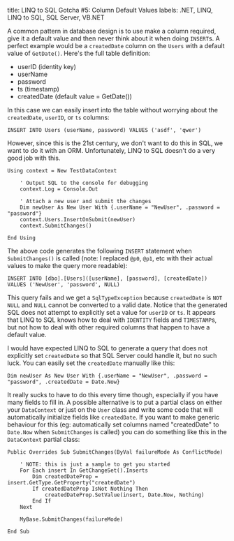title: LINQ to SQL Gotcha #5: Column Default Values
labels: .NET, LINQ, LINQ to SQL, SQL Server, VB.NET

A common pattern in database design is to use make a column required, give it a default value and then never think about it when doing <code>INSERT</code>s.  A perfect example would be a <code>createdDate</code> column on the <code>Users</code> with a default value of <code>GetDate()</code>.  Here's the full table definition<!--break-->:

<ul>
<li>userID (identity key)</li>
<li>userName</li>
<li>password</li>
<li>ts (timestamp)</li>
<li>createdDate (default value = GetDate())</li>
</ul>

In this case we can easily insert into the table without worrying about the <code>createdDate</code>, <code>userID</code>, or <code>ts</code> columns:

    INSERT INTO Users (userName, password) VALUES ('asdf', 'qwer')

However, since this is the 21st century, we don't want to do this in SQL, we want to do it with an ORM.  Unfortunately, LINQ to SQL doesn't do a very good job with this.

    Using context = New TestDataContext

        ' Output SQL to the console for debugging
        context.Log = Console.Out

        ' Attach a new user and submit the changes
        Dim newUser As New User With {.userName = "NewUser", .password = "password"}
        context.Users.InsertOnSubmit(newUser)
        context.SubmitChanges()

    End Using

The above code generates the following <code>INSERT</code> statement when <code>SubmitChanges()</code> is called (note: I replaced <code>@p0</code>, <code>@p1</code>, etc with their actual values to make the query more readable):

    INSERT INTO [dbo].[Users]([userName], [password], [createdDate]) VALUES ('NewUser', 'password', NULL)

This query fails and we get a <code>SqlTypeException</code> because <code>createdDate</code> is <code>NOT NULL</code> and <code>NULL</code> cannot be converted to a valid date.  Notice that the generated SQL does not attempt to explicitly set a value for <code>userID</code> or <code>ts</code>.  It appears that LINQ to SQL knows how to deal with <code>IDENTITY</code> fields and <code>TIMESTAMP</code>s, but not how to deal with other required columns that happen to have a default value.

I would have expected LINQ to SQL to generate a query that does not explicitly set <code>createdDate</code> so that SQL Server could handle it, but no such luck.  You can easily set the <code>createdDate</code> manually like this:

    Dim newUser As New User With {.userName = "NewUser", .password = "password", .createdDate = Date.Now}

It really sucks to have to do this every time though, especially if you have many fields to fill in.  A possible alternative is to put a partial class on either your <code>DataContext</code> or just on the <code>User</code> class and write some code that will automatically initialize fields like <code>createdDate</code>.   If you want to make generic behaviour for this (eg: automatically set columns named "createdDate" to <code>Date.Now</code> when <code>SubmitChanges</code> is called) you can do something like this in the <code>DataContext</code> partial class:

    Public Overrides Sub SubmitChanges(ByVal failureMode As ConflictMode)

        ' NOTE: this is just a sample to get you started
        For Each insert In GetChangeSet().Inserts
            Dim createdDateProp = insert.GetType.GetProperty("createdDate")
            If createdDateProp IsNot Nothing Then
                createdDateProp.SetValue(insert, Date.Now, Nothing)
            End If
        Next

        MyBase.SubmitChanges(failureMode)

    End Sub

